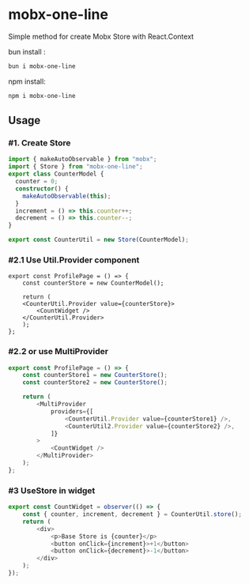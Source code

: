 # mobx-one-line
Simple method for create Mobx Store with React.Context 

bun install :
```bash
bun i mobx-one-line
```
npm install:
```bash
npm i mobx-one-line
```
## Usage

### #1. Create Store
```typescript
import { makeAutoObservable } from "mobx";
import { Store } from "mobx-one-line";
export class CounterModel {
  counter = 0;
  constructor() {
    makeAutoObservable(this);
  }
  increment = () => this.counter++;
  decrement = () => this.counter--;
}

export const CounterUtil = new Store(CounterModel);
```

### #2.1 Use Util.Provider component
```tsx
export const ProfilePage = () => {
	const counterStore = new CounterModel();

	return (
	<CounterUtil.Provider value={counterStore}>
    	<CountWidget />
	</CounterUtil.Provider>
	);
};
```

### #2.2 or use MultiProvider 
```typescript
export const ProfilePage = () => {
	const counterStore1 = new CounterStore();
	const counterStore2 = new CounterStore();

	return (
		<MultiProvider
			providers={[
				<CounterUtil.Provider value={counterStore1} />,
				<CounterUtil2.Provider value={counterStore2} />,
			]}
		>
			<CountWidget />
		</MultiProvider>
	);
};
```
### #3 UseStore in widget
```typescript
export const CountWidget = observer(() => {
	const { counter, increment, decrement } = CounterUtil.store();
	return (
		<div>
			<p>Base Store is {counter}</p>
			<button onClick={increment}>+1</button>
			<button onClick={decrement}>-1</button>
		</div>
	);
});
```